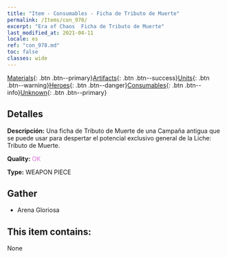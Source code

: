 ```yaml
---
title: "Item - Consumables - Ficha de Tributo de Muerte"
permalink: /Items/con_978/
excerpt: "Era of Chaos  Ficha de Tributo de Muerte"
last_modified_at: 2021-04-11
locale: es
ref: "con_978.md"
toc: false
classes: wide
---
```

 [Materials](/es/Items/){: .btn .btn--primary}[Artifacts](/es/Items/Artifacts/){: .btn .btn--success}[Units](/es/Items/Units/){: .btn .btn--warning}[Heroes](/es/Items/Heroes/){: .btn .btn--danger}[Consumables](/es/Items/Consumables/){: .btn .btn--info}[Unknown](/es/Items/Unknown/){: .btn .btn--primary}

## Detalles
 **Descripción:** Una ficha de Tributo de Muerte de una Campaña antigua que se puede usar para despertar el potencial exclusivo general de la Liche: Tributo de Muerte.

 **Quality:** <span style="color: #DA70D6">OK</span>

 **Type:** WEAPON PIECE

## Gather

*    Arena Gloriosa 

## This item contains:

  None

